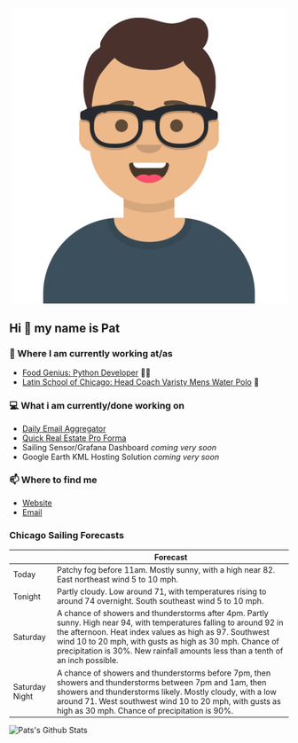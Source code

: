 [![Social banner for p-j-falconer](https://raw.githubusercontent.com/P-J-FALCONER/P-J-FALCONER/master/assets/avataaars.svg)](https://patfalconer.com/)
## Hi :wave: my name is Pat

### 💼 Where I am currently working at/as
- [Food Genius: Python Developer](https://getfoodgenius.com/) 🍔🐍
- [Latin School of Chicago: Head Coach Varisty Mens Water Polo](https://www.latinschool.org/) 🤽


### 💻 What i am currently/done working on
 - [Daily Email Aggregator](https://github.com/P-J-FALCONER/dott_daily_mail)
 - [Quick Real Estate Pro Forma](https://github.com/P-J-FALCONER/henry)
 - Sailing Sensor/Grafana Dashboard *coming very soon*
 - Google Earth KML Hosting Solution *coming very soon*

### 📫 Where to find me
 - [Website](https://patfalconer.com/)
 - [Email](mailto:patrick.j.falconer@gmail.com)


### Chicago Sailing Forecasts
|   | Forecast  |
|---|---|
| Today | Patchy fog before 11am. Mostly sunny, with a high near 82. East northeast wind 5 to 10 mph. |
| Tonight | Partly cloudy. Low around 71, with temperatures rising to around 74 overnight. South southeast wind 5 to 10 mph. |
| Saturday | A chance of showers and thunderstorms after 4pm. Partly sunny. High near 94, with temperatures falling to around 92 in the afternoon. Heat index values as high as 97. Southwest wind 10 to 20 mph, with gusts as high as 30 mph. Chance of precipitation is 30%. New rainfall amounts less than a tenth of an inch possible. |
| Saturday Night | A chance of showers and thunderstorms before 7pm, then showers and thunderstorms between 7pm and 1am, then showers and thunderstorms likely. Mostly cloudy, with a low around 71. West southwest wind 10 to 20 mph, with gusts as high as 30 mph. Chance of precipitation is 90%. |

![Pats's Github Stats](https://github-readme-stats.vercel.app/api?username=p-j-falconer&show_icons=true&theme=radical)
